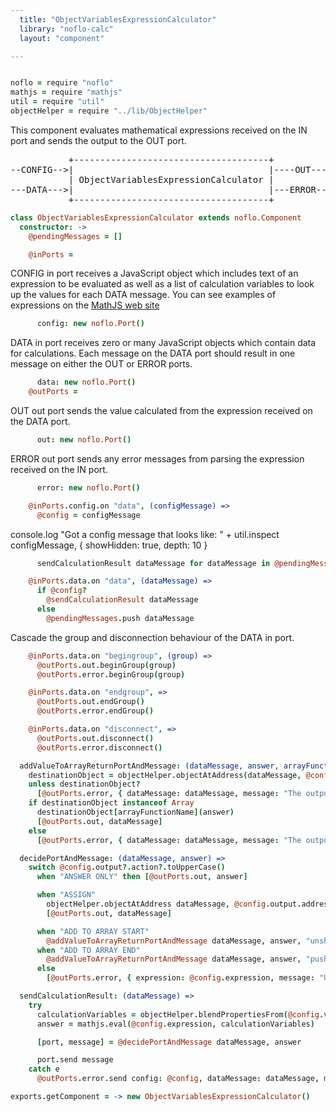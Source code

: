 ```yaml
---
  title: "ObjectVariablesExpressionCalculator"
  library: "noflo-calc"
  layout: "component"

---
```


```coffeescript

noflo = require "noflo"
mathjs = require "mathjs"
util = require "util"
objectHelper = require "../lib/ObjectHelper"

```
This component evaluates mathematical expressions received on the IN port and sends the output to the OUT port.

<pre>
           +-------------------------------------+
--CONFIG-->|                                     |----OUT---->
           | ObjectVariablesExpressionCalculator |
---DATA--->|                                     |---ERROR--->
           +-------------------------------------+
</pre>


```coffeescript
class ObjectVariablesExpressionCalculator extends noflo.Component
  constructor: ->
    @pendingMessages = []

    @inPorts =
```
CONFIG in port receives a JavaScript object which includes text of an expression to be evaluated
as well as a list of calculation variables to look up the values for each DATA message.
You can see examples of expressions on the [MathJS web site](http://mathjs.org)

```coffeescript
      config: new noflo.Port()
```
DATA in port receives zero or many JavaScript objects which contain data for calculations.  Each
message on the DATA port should result in one message on either the OUT or ERROR ports.

```coffeescript
      data: new noflo.Port()
    @outPorts =
```
OUT out port sends the value calculated from the expression received on the DATA port.

```coffeescript
      out: new noflo.Port()
```
ERROR out port sends any error messages from parsing the expression received on the IN port.

```coffeescript
      error: new noflo.Port()

    @inPorts.config.on "data", (configMessage) =>
      @config = configMessage
```
console.log "Got a config message that looks like: " + util.inspect configMessage, { showHidden: true, depth: 10 }

```coffeescript
      sendCalculationResult dataMessage for dataMessage in @pendingMessages

    @inPorts.data.on "data", (dataMessage) =>
      if @config?
        @sendCalculationResult dataMessage
      else
        @pendingMessages.push dataMessage

```
Cascade the group and disconnection behaviour of the DATA in port.

```coffeescript
    @inPorts.data.on "begingroup", (group) =>
      @outPorts.out.beginGroup(group)
      @outPorts.error.beginGroup(group)

    @inPorts.data.on "endgroup", =>
      @outPorts.out.endGroup()
      @outPorts.error.endGroup()

    @inPorts.data.on "disconnect", =>
      @outPorts.out.disconnect()
      @outPorts.error.disconnect()

  addValueToArrayReturnPortAndMessage: (dataMessage, answer, arrayFunctionName) =>
    destinationObject = objectHelper.objectAtAddress(dataMessage, @config.output?.address)
    unless destinationObject?
      [@outPorts.error, { dataMessage: dataMessage, message: "The output.address value '#{@config.output.address}' specified in the configuration document does not exist in this data message." } ]
    if destinationObject instanceof Array
      destinationObject[arrayFunctionName](answer)
      [@outPorts.out, dataMessage]
    else
      [@outPorts.error, { dataMessage: dataMessage, message: "The output.address value specified in the configuration document #{@config.output.address} is not an array.  The configuration message requires answers to be added to the an array at that location in the data message." } ]

  decidePortAndMessage: (dataMessage, answer) =>
    switch @config.output?.action?.toUpperCase()
      when "ANSWER ONLY" then [@outPorts.out, answer]

      when "ASSIGN"
        objectHelper.objectAtAddress dataMessage, @config.output.address, answer
        [@outPorts.out, dataMessage]

      when "ADD TO ARRAY START"
        @addValueToArrayReturnPortAndMessage dataMessage, answer, "unshift"
      when "ADD TO ARRAY END"
        @addValueToArrayReturnPortAndMessage dataMessage, answer, "push"
      else
        [@outPorts.error, { expression: @config.expression, message: "Unknown output action '#{@config.output?.action}' or nothing is specified in the output.action section of the configuration message." } ]

  sendCalculationResult: (dataMessage) =>
    try
      calculationVariables = objectHelper.blendPropertiesFrom(@config.variables, dataMessage)
      answer = mathjs.eval(@config.expression, calculationVariables)

      [port, message] = @decidePortAndMessage dataMessage, answer

      port.send message
    catch e
      @outPorts.error.send config: @config, dataMessage: dataMessage, message: "Error performing calculation: '#{e.message}'"

exports.getComponent = -> new ObjectVariablesExpressionCalculator()

```